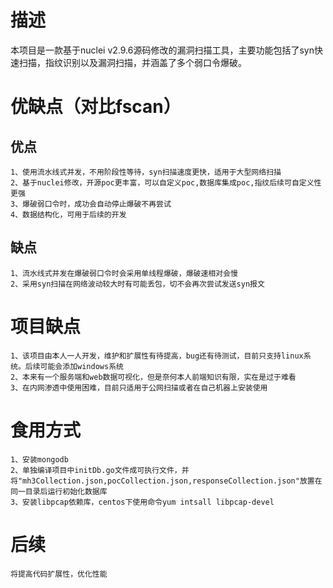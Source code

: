# 描述
  本项目是一款基于nuclei v2.9.6源码修改的漏洞扫描工具，主要功能包括了syn快速扫描，指纹识别以及漏洞扫描，并涵盖了多个弱口令爆破。
# 优缺点（对比fscan）
## 优点
 	1、使用流水线式并发，不用阶段性等待，syn扫描速度更快，适用于大型网络扫描
 	2、基于nuclei修改，开源poc更丰富，可以自定义poc,数据库集成poc,指纹后续可自定义性更强
 	3、爆破弱口令时，成功会自动停止爆破不再尝试
 	4、数据结构化，可用于后续的开发
## 缺点
	1、流水线式并发在爆破弱口令时会采用单线程爆破，爆破速相对会慢
 	2、采用syn扫描在网络波动较大时有可能丢包，切不会再次尝试发送syn报文
# 项目缺点
 	1、该项目由本人一人开发，维护和扩展性有待提高，bug还有待测试，目前只支持linux系统。后续可能会添加windows系统
 	2、本来有一个服务端和web数据可视化，但是奈何本人前端知识有限，实在是过于难看
 	3、在内网渗透中使用困难，目前只适用于公网扫描或者在自己机器上安装使用
# 食用方式
	1、安装mongodb
 	2、单独编译项目中initDb.go文件成可执行文件，并将"mh3Collection.json,pocCollection.json,responseCollection.json"放置在同一目录后运行初始化数据库
	3、安装libpcap依赖库，centos下使用命令yum intsall libpcap-devel
# 后续
	将提高代码扩展性，优化性能

	

